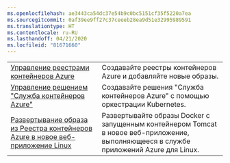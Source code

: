 ```yaml
---
ms.openlocfilehash: ae3443ca54dc37e54b9c0bc5151cf35f5220a7ea
ms.sourcegitcommit: 0af39ee9ff27c37ceeeb28ea9d51e32995989591
ms.translationtype: HT
ms.contentlocale: ru-RU
ms.lasthandoff: 04/21/2020
ms.locfileid: "81671660"
---
```

|  |  |
|---------|---------|
| [Управление реестрами контейнеров Azure][1] | Создавайте реестры контейнеров Azure и добавляйте новые образы. | 
| [Управление решением "Служба контейнеров Azure"][2] | Создавайте решения "Служба контейнеров Azure" с помощью оркестрации Kubernetes. | 
| [Развертывание образа из Реестра контейнеров Azure в новое веб-приложение Linux][3] | Развертывайте образы Docker с запущенным контейнером Tomcat в новое веб-приложение, выполняющееся в службе приложений Azure для Linux. | 

[1]: https://github.com/Azure-Samples/acr-java-manage-azure-container-registry/
[2]: https://azure.microsoft.com/resources/samples/acs-java-manage-azure-container-service-with-kubernetes-orchestrator/
[3]: https://github.com/Azure-Samples/app-service-java-deploy-image-from-acr-to-linux/
